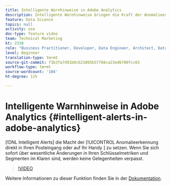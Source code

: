 ```yaml
---
title: Intelligente Warnhinweise in Adobe Analytics
description: Intelligente Warnhinweise bringen die Kraft der Anomalieerkennung direkt in Ihren Posteingang oder auf Ihr Handy. Wenn Sie sich sofort über wesentliche Änderungen in Ihren Schlüsselmetriken und Segmenten im Klaren sind, werden keine Gelegenheiten verpasst.
feature: Data Science
topics: null
activity: use
doc-type: feature video
team: Technical Marketing
kt: 2338
role: "Business Practitioner, Developer, Data Engineer, Architect, Data Architect, Administrator, Leader"
level: Beginner
translation-type: tm+mt
source-git-commit: f3b3fa7d91b0cb21005b57768ca23ed6700fcc03
workflow-type: tm+mt
source-wordcount: '104'
ht-degree: 11%

---
```



# Intelligente Warnhinweise in Adobe Analytics {#intelligent-alerts-in-adobe-analytics}

[!DNL Intelligent Alerts] die Macht der  [!UICONTROL Anomalieerkennung direkt in Ihren Posteingang oder auf Ihr Handy ] zu setzen. Wenn Sie sich sofort über wesentliche Änderungen in Ihren Schlüsselmetriken und Segmenten im Klaren sind, werden keine Gelegenheiten verpasst.

>[!VIDEO](https://video.tv.adobe.com/v/25446/?quality=12)

Weitere Informationen zu dieser Funktion finden Sie in der [Dokumentation](https://marketing.adobe.com/resources/help/de_DE/analytics/analysis-workspace/intellligent_alerts.html).
